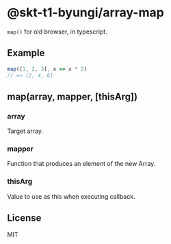 # @skt-t1-byungi/array-map
`map()` for old browser, in typescript.

## Example
```js
map([1, 2, 3], x => x * 2)
// => [2, 4, 6]
```

## map(array, mapper, [thisArg])
### array
Target array.

### mapper
Function that produces an element of the new Array.

### thisArg
Value to use as this when executing callback.

## License
MIT
